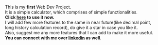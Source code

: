This is my **first** Web Dev Project.<br>
It is a simple calculator, which comprises of simple functionalities. <br>
**Click <a href="https://jackscalc.tiiny.site/">here</a> to use it now.**  <br>
I will add few more features to the same in near future(like decimal point,  <br>
long history calculation record), do give it a star in case you like it. <br>
Also, suggest me any more features that I can add to make it more useful.  <br>
**You can connect with me over <a href="https://www.linkedin.com/in/hussain-9001/">linkedin</a> as well.**
